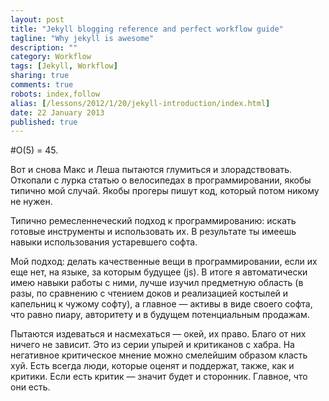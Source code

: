 ```yaml
---
layout: post
title: "Jekyll blogging reference and perfect workflow guide"
tagline: "Why jekyll is awesome"
description: ""
category: Workflow
tags: [Jekyll, Workflow]
sharing: true
comments: true
robots: index,follow
alias: [/lessons/2012/1/20/jekyll-introduction/index.html]
date: 22 January 2013
published: true
---
```


#О(5) = 45.

Вот и снова Макс и Леша пытаются глумиться и злорадствовать. Откопали с лурка статью о велосипедах в программировании, якобы типично мой случай. Якобы прогеры пишут код, который потом никому не нужен.

Типично ремесленнеческий подход к программированию: искать готовые инструменты и использовать их. В результате ты имеешь навыки использования устаревшего софта.

Мой подход: делать качественные вещи в программировании, если их еще нет, на языке, за которым будущее (js). В итоге я автоматически имею навыки работы с ними, лучше изучил предметную область (в разы, по сравнению с чтением доков и реализацией костылей и капельниц к чужому софту), а главное — активы в виде своего софта, что равно пиару, авторитету и в будущем потенциальным продажам.

Пытаются издеваться и насмехаться — окей, их право. Благо от них ничего не зависит. Это из серии упырей и критиканов с хабра. На негативное критическое мнение можно смелейшим образом класть хуй. Есть всегда люди, которые оценят и поддержат, также, как и критики. Если есть критик — значит будет и сторонник. Главное, что они есть.